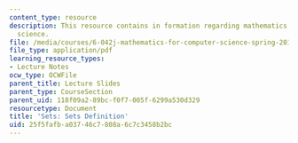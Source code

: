 ```yaml
---
content_type: resource
description: This resource contains in formation regarding mathematics for computer
  science.
file: /media/courses/6-042j-mathematics-for-computer-science-spring-2015/25f5fafba03746c7808a6c7c3458b2bc_MIT6_042JS16_SetsDefinit.pdf
file_type: application/pdf
learning_resource_types:
- Lecture Notes
ocw_type: OCWFile
parent_title: Lecture Slides
parent_type: CourseSection
parent_uid: 118f09a2-89bc-f0f7-005f-6299a530d329
resourcetype: Document
title: 'Sets: Sets Definition'
uid: 25f5fafb-a037-46c7-808a-6c7c3458b2bc
---
```

